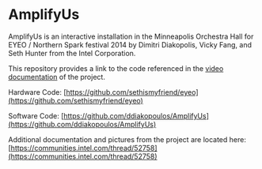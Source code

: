 AmplifyUs
=========

AmplifyUs is an interactive installation in the Minneapolis Orchestra Hall for EYEO / Northern Spark festival 2014 by Dimitri Diakopolis, Vicky Fang, and Seth Hunter from the Intel Corporation. 

This repository provides a link to the code referenced in the [video documentation](https://vimeo.com/99600646) of the project. 

Hardware Code: [https://github.com/sethismyfriend/eyeo](https://github.com/sethismyfriend/eyeo)

Software Code: [https://github.com/ddiakopoulos/AmplifyUs](https://github.com/ddiakopoulos/AmplifyUs)

Additional documentation and pictures from the project are located here: [https://communities.intel.com/thread/52758](https://communities.intel.com/thread/52758)
